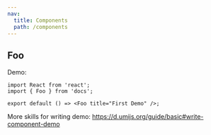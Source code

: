 ```yaml
---
nav:
  title: Components
  path: /components
---
```


## Foo

Demo:

```tsx
import React from 'react';
import { Foo } from 'docs';

export default () => <Foo title="First Demo" />;
```

More skills for writing demo: https://d.umijs.org/guide/basic#write-component-demo
